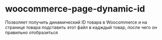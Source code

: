 # woocommerce-page-dynamic-id
Позволяет получить динамический ID товара в Woocommerce и на странице товара подставить этот файл в кадждый товар, после чего он правильно отобразиться
